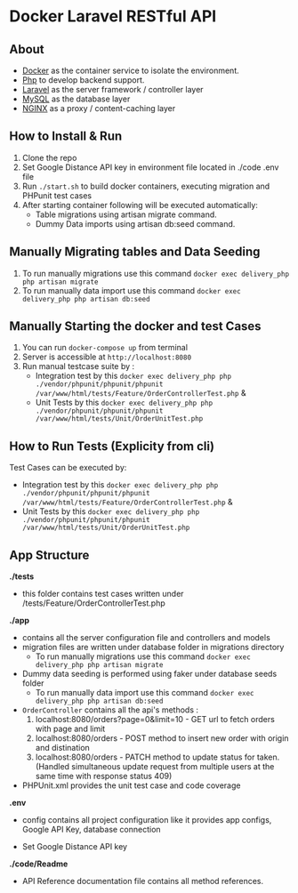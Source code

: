 # Docker Laravel RESTful API

## About

- [Docker](https://www.docker.com/) as the container service to isolate the environment.
- [Php](https://php.net/) to develop backend support.
- [Laravel](https://laravel.com) as the server framework / controller layer
- [MySQL](https://mysql.com/) as the database layer
- [NGINX](https://docs.nginx.com/nginx/admin-guide/content-cache/content-caching/) as a proxy / content-caching layer

## How to Install & Run

1.  Clone the repo
2.  Set Google Distance API key in environment file located in ./code .env file
3.  Run `./start.sh` to build docker containers, executing migration and PHPunit test cases 
4.  After starting container following will be executed automatically:
	- Table migrations using artisan migrate command.
	- Dummy Data imports using artisan db:seed command.

## Manually Migrating tables and Data Seeding

1. To run manually migrations use this command `docker exec delivery_php php artisan migrate`
2. To run manually data import use this command `docker exec delivery_php php artisan db:seed`

## Manually Starting the docker and test Cases

1. You can run `docker-compose up` from terminal
2. Server is accessible at `http://localhost:8080`
3. Run manual testcase suite by :
	- Integration test by this `docker exec delivery_php php ./vendor/phpunit/phpunit/phpunit /var/www/html/tests/Feature/OrderControllerTest.php` &
	- Unit Tests by this `docker exec delivery_php php ./vendor/phpunit/phpunit/phpunit /var/www/html/tests/Unit/OrderUnitTest.php`

## How to Run Tests (Explicity from cli)

 Test Cases can be executed by:
- Integration test by this `docker exec delivery_php php ./vendor/phpunit/phpunit/phpunit /var/www/html/tests/Feature/OrderControllerTest.php` &
- Unit Tests by this `docker exec delivery_php php ./vendor/phpunit/phpunit/phpunit /var/www/html/tests/Unit/OrderUnitTest.php`

## App Structure

**./tests**

- this folder contains test cases written under /tests/Feature/OrderControllerTest.php

**./app**

- contains all the server configuration file and controllers and models
- migration files are written under database folder in migrations directory
	- To run manually migrations use this command `docker exec delivery_php php artisan migrate`
- Dummy data seeding is performed using faker under database seeds folder
	- To run manually data import use this command `docker exec delivery_php php artisan db:seed`
- `OrderController` contains all the api's methods :
    1. localhost:8080/orders?page=0&limit=10 - GET url to fetch orders with page and limit
    2. localhost:8080/orders - POST method to insert new order with origin and distination
    3. localhost:8080/orders - PATCH method to update status for taken.(Handled simultaneous update request from multiple users at the same time with response status 409)
- PHPUnit.xml provides the unit test case and code coverage

**.env**

- config contains all project configuration like it provides app configs, Google API Key, database connection

- Set Google Distance API key

**./code/Readme**

- API Reference documentation file contains all method references.
